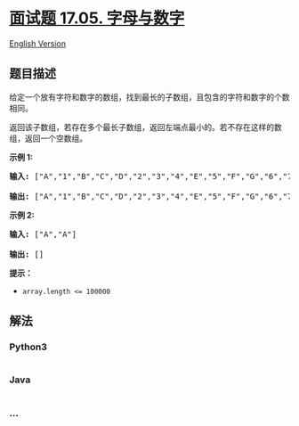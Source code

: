 # [面试题 17.05. 字母与数字](https://leetcode-cn.com/problems/find-longest-subarray-lcci)

[English Version](/lcci/17.05.Find%20Longest%20Subarray/README_EN.md)

## 题目描述

<!-- 这里写题目描述 -->
<p>给定一个放有字符和数字的数组，找到最长的子数组，且包含的字符和数字的个数相同。</p>

<p>返回该子数组，若存在多个最长子数组，返回左端点最小的。若不存在这样的数组，返回一个空数组。</p>

<p><strong>示例 1:</strong></p>

<pre><strong>输入: </strong>[&quot;A&quot;,&quot;1&quot;,&quot;B&quot;,&quot;C&quot;,&quot;D&quot;,&quot;2&quot;,&quot;3&quot;,&quot;4&quot;,&quot;E&quot;,&quot;5&quot;,&quot;F&quot;,&quot;G&quot;,&quot;6&quot;,&quot;7&quot;,&quot;H&quot;,&quot;I&quot;,&quot;J&quot;,&quot;K&quot;,&quot;L&quot;,&quot;M&quot;]

<strong>输出: </strong>[&quot;A&quot;,&quot;1&quot;,&quot;B&quot;,&quot;C&quot;,&quot;D&quot;,&quot;2&quot;,&quot;3&quot;,&quot;4&quot;,&quot;E&quot;,&quot;5&quot;,&quot;F&quot;,&quot;G&quot;,&quot;6&quot;,&quot;7&quot;]
</pre>

<p><strong>示例 2:</strong></p>

<pre><strong>输入: </strong>[&quot;A&quot;,&quot;A&quot;]

<strong>输出: </strong>[]
</pre>

<p><strong>提示：</strong></p>

<ul>
	<li><code>array.length &lt;= 100000</code></li>
</ul>

## 解法

<!-- 这里可写通用的实现逻辑 -->

<!-- tabs:start -->

### **Python3**

<!-- 这里可写当前语言的特殊实现逻辑 -->

```python

```

### **Java**

<!-- 这里可写当前语言的特殊实现逻辑 -->

```java

```

### **...**

```

```

<!-- tabs:end -->
